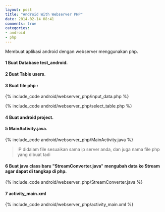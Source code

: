 ```yaml
---
layout: post
title: "Android With Webserver PHP"
date: 2014-02-14 08:41
comments: true
categories: 
- android
- php
---
```


Membuat aplikasi android dengan webserver menggunakan php.
<!--more-->
#### 1 Buat Database test_android.
#### 2 Buat Table users. 
#### 3 Buat file php : 
{% include_code android/webserver_php/input_data.php %}

{% include_code android/webserver_php/select_table.php %}
#### 4 Buat android project.
#### 5 MainActivity.java.
{% include_code android/webserver_php/MainActivity.java %}

> IP didalam file sesuaikan sama ip server anda, dan juga nama file php yang dibuat tadi

#### 6 Buat java class baru "StreamConverter.java" mengubah data ke Stream agar dapat di tangkap di php.
{% include_code android/webserver_php/StreamConverter.java %}
#### 7 activity_main.xml
{% include_code android/webserver_php/activity_main.xml %}
